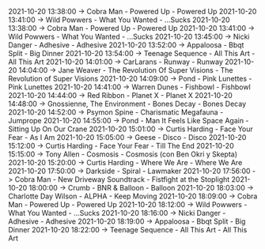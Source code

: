 2021-10-20 13:38:00 -> Cobra Man - Powered Up - Powered Up
2021-10-20 13:41:00 -> Wild Powwers - What You Wanted - ...Sucks
2021-10-20 13:38:00 -> Cobra Man - Powered Up - Powered Up
2021-10-20 13:41:00 -> Wild Powwers - What You Wanted - ...Sucks
2021-10-20 13:45:00 -> Nicki Danger - Adhesive - Adhesive
2021-10-20 13:52:00 -> Appaloosa - Bbqt Split - Big Dinner
2021-10-20 13:54:00 -> Teenage Sequence - All This Art - All This Art
2021-10-20 14:01:00 -> CarLarans - Runway - Runway
2021-10-20 14:04:00 -> Jane Weaver - The Revolution Of Super Visions - The Revolution of Super Visions
2021-10-20 14:09:00 -> Pond - Pink Lunettes - Pink Lunettes
2021-10-20 14:41:00 -> Warren Dunes - Fishbowl - Fishbowl
2021-10-20 14:44:00 -> Red Ribbon - Planet X - Planet X
2021-10-20 14:48:00 -> Gnossienne, The Environment - Bones Decay - Bones Decay
2021-10-20 14:52:00 -> Psymon Spine - Charismatic Megafauna - Jumprope
2021-10-20 14:55:00 -> Pond - Man It Feels Like Space Again - Sitting Up On Our Crane
2021-10-20 15:01:00 -> Curtis Harding - Face Your Fear - As I Am
2021-10-20 15:05:00 -> Geese - Disco - Disco
2021-10-20 15:12:00 -> Curtis Harding - Face Your Fear - Till The End
2021-10-20 15:15:00 -> Tony Allen - Cosmosis - Cosmosis (con Ben Okri y Skepta)
2021-10-20 15:20:00 -> Curtis Harding - Where We Are - Where We Are
2021-10-20 17:50:00 -> Darkside - Spiral - Lawmaker
2021-10-20 17:56:00 -> Cobra Man - New Driveway Soundtrack - Fistfight at the Stoplight
2021-10-20 18:00:00 -> Crumb - BNR & Balloon - Balloon
2021-10-20 18:03:00 -> Charlotte Day Wilson - ALPHA - Keep Moving
2021-10-20 18:09:00 -> Cobra Man - Powered Up - Powered Up
2021-10-20 18:12:00 -> Wild Powwers - What You Wanted - ...Sucks
2021-10-20 18:16:00 -> Nicki Danger - Adhesive - Adhesive
2021-10-20 18:19:00 -> Appaloosa - Bbqt Split - Big Dinner
2021-10-20 18:22:00 -> Teenage Sequence - All This Art - All This Art
